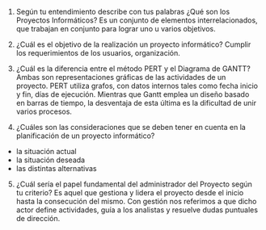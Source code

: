 1. Según tu entendimiento describe con tus palabras ¿Qué son los Proyectos Informáticos?
Es un conjunto de elementos interrelacionados, que trabajan en conjunto
para lograr uno u varios objetivos.

2. ¿Cuál es el objetivo de la realización un proyecto informático?
Cumplir los requerimientos de los usuarios, organización.

3. ¿Cuál es la diferencia entre el método PERT y el Diagrama de GANTT?
Ambas son representaciones gráficas de las actividades de un proyecto. PERT utiliza grafos, con datos internos tales como fecha inicio y fin, días de ejecución.
Mientras que Gantt emplea un diseño basado en barras de tiempo, la desventaja de esta última es la dificultad de unir varios procesos.

4. ¿Cuáles son las consideraciones que se deben tener en cuenta en la
planificación de un proyecto informático?
* la situación actual
* la situación deseada
* las distintas alternativas

5. ¿Cuál sería el papel fundamental del administrador del Proyecto según tu
criterio?
Es aquel que gestiona y lidera el proyecto desde el inicio hasta la consecución del mismo. Con gestión nos referimos a que dicho actor define actividades, guía a los analistas y resuelve dudas puntuales de dirección.
